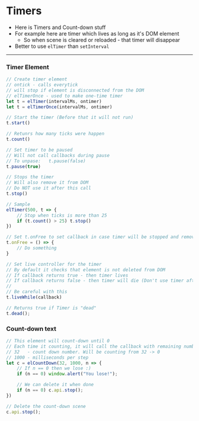 # Timers

* Here is Timers and Count-down stuff
* For example here are timer which lives as long as it's DOM element
    * So when scene is cleared or reloaded - that timer will disappear
* Better to use `elTimer` than `setInterval`

---



### Timer Element
```js
// Create timer element
// ontick - calls everytick
// will stop if element is disconnected from the DOM
// elTimerOnce - used to make one-time timer
let t = elTimer(intervalMs, ontimer)
let t = elTimerOnce(intervalMs, ontimer)

// Start the timer (Before that it will not run)
t.start()

// Retunrs how many ticks were happen
t.count()

// Set timer to be paused
// Will not call callbacks during pause
// To unpase:   t.pause(false)
t.pause(true)

// Stops the timer
// Will also remove it from DOM
// Do NOT use it after this call
t.stop()

// Sample
elTimer(500, t => {
    // Stop when ticks is more than 25
    if (t.count() > 25) t.stop()
})

// Set t.onFree to set callback in case timer will be stopped and removed
t.onFree = () => {
    // Do something
}

// Set live controller for the timer
// By default it checks that element is not deleted from DOM
// If callback returns true - then timer lives
// If callback returns false - then timer will die (Don't use timer after dead)
//
// Be careful with this
t.liveWhile(callback)

// Returns true if Timer is "dead"
t.dead();
```



### Count-down text
```js
// This element will count-down until 0
// Each time it counting, it will call the callback with remaining number
// 32   - count down number. Will be counting from 32 -> 0
// 1000 - milliseconds per step
let c = elCountDown(32, 1000, n => {
    // If n == 0 then we lose :)
    if (n == 0) window.alert("You lose!");

    // We can delete it when done
    if (n == 0) c.api.stop();
})

// Delete the count-down scene
c.api.stop();
```




